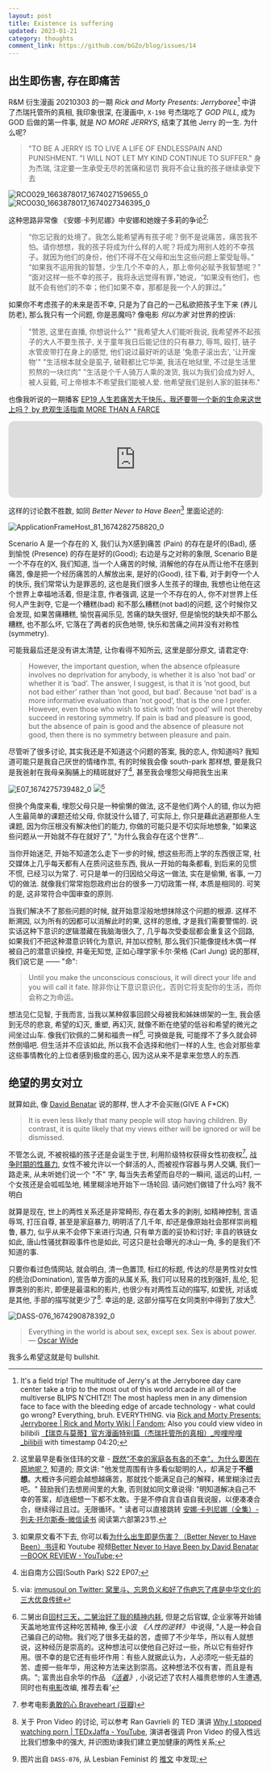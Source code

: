 ```yaml
---
layout: post
title: Existence is suffering
updated: 2023-01-21
category: thoughts
comment_link: https://github.com/bGZo/blog/issues/14
---
```


## 出生即伤害, 存在即痛苦

R&M 衍生漫画 20210303 的一期 *Rick and Morty Presents: Jerryboree*[^JERRYBOREE] 中讲了杰瑞托管所的真相, 我印象很深, 在漫画中, `X-198` 号杰瑞吃了 *GOD PILL*, 成为 GOD 后做的第一件事, 就是 *NO MORE JERRYS*, 结束了其他 Jerry 的一生. 为什么呢?

> "TO BE A JERRY IS TO LIVE A LIFE OF ENDLESSPAIN AND PUNISHMENT.
"I WILL NOT LET MY KIND CONTINUE TO SUFFER."
身为杰瑞, 注定要一生承受无尽的苦痛和惩罚
我将不会让我的孩子继续承受下去

![RCO029_1663878017_1674027159655_0](https://user-images.githubusercontent.com/57313137/213860187-c48a0cf0-873b-4162-a80d-128c2757b89e.jpg)
![RCO030_1663878017_1674027346395_0](https://user-images.githubusercontent.com/57313137/213860191-42ec8b0c-3fe4-4ece-8523-c1a0ace70c75.jpg)

这种思路非常像 《安娜·卡列尼娜》中安娜和她嫂子多莉的争论[^FAMILY_UNHAPPY]:


> “你忘记我的处境了。我怎么能希望再有孩子呢？倒不是说痛苦，痛苦我不怕。请你想想，我的孩子将成为什么样的人呢？将成为用别人姓的不幸孩子。就因为他们的身份，他们不得不在父母和出生这些问题上蒙受耻辱。”
“如果我不运用我的智慧，少生几个不幸的人，那上帝何必赋予我智慧呢？”
“面对这样一些不幸的孩子，我将永远觉得有罪，”她说，“如果没有他们，也就不会有他们的不幸；他们如果不幸，那都是我一个人的罪过。”

如果你不考虑孩子的未来是否不幸, 只是为了自己的一己私欲把孩子生下来 (养儿防老), 那么我只有一个问题, 你是恶魔吗? 像电影 *何以为家* 对世界的控诉:


> "赞恩, 这里在直播, 你想说什么?"
"我希望大人们能听我说, 我希望养不起孩子的大人不要生孩子, 关于童年我日后能记住的只有暴力, 辱骂, 殴打, 链子水管皮带打在身上的感觉, 他们说过最好听的话是 '兔患子滚出去', '让开废物'"
"生活根本就全是虱子, 破鞋都比它华美, 我活在地狱里, 不过是生活里煎熬的一块烂肉"
"生活是个千人骑万人乘的泼货, 我以为我们会成为好人, 被人妥戴, 可上帝根本不希望我们能被人爱. 他希望我们是别人家的脏抹布."

也像我听说的一期播客 [EP19 人生若痛苦大于快乐，我还要带一个新的生命来这世上吗？ by 悲观生活指南 MORE THAN A FARCE](https://anchor.fm/wei48/episodes/EP19-e13h6ir )

<iframe style="border-radius:12px" src="https://open.spotify.com/embed/episode/3ppTHYES5dxhnOBFiwgrrh?utm_source=generator" width="100%" height="152" frameBorder="0" allowfullscreen="" allow="autoplay; clipboard-write; encrypted-media; fullscreen; picture-in-picture" loading="lazy"></iframe>

这样的讨论数不胜数, 如同 *Better Never to Have Been*[^BNTHB] 里面论述的:

![ApplicationFrameHost_81_1674282758820_0](https://user-images.githubusercontent.com/57313137/213860248-d3a85ce2-84f4-41e9-a850-672f97abcc3c.png)

Scenario A 是一个存在的 X, 我们认为X感到痛苦 (Pain) 的存在是坏的(Bad), 感到愉悦 (Presence) 的存在是好的(Good); 右边是与之对称的象限, Scenario B是一个不存在的X, 我们知道, 当一个人痛苦的时候, 消解他的存在从而让他不在感到痛苦, 像是把一个经历痛苦的人解放出来, 是好的(Good), 往下看, 对于剥夺一个人的快乐, 我们常常认为是罪恶的, 这也是我们很多人生孩子的理由, 我想也让他在这个世界上幸福地活着, 但是注意, 作者强调, 这是一个不存在的人, 你不对世界上任何人产生剥夺, 它是一个糟糕(bad) 和不那么糟糕(not bad)的问题, 这个时候你又会发现, 如果苦痛糟糕, 愉悦喜闻乐见, 苦痛的缺失很好, 但是愉悦的缺失却不那么糟糕, 也不那么坏, 它落在了两者的灰色地带, 快乐和苦痛之间并没有对称性(symmetry).

可能我最后还是没有讲太清楚, 让你看得不知所云, 这里是部分原文, 请君定夺:

> However, the important question, when the absence ofpleasure involves no deprivation for anybody, is whether it is also ‘not bad’ or whether it is ‘bad’. The answer, I suggest, is that it is ‘not good, but not bad either’ rather than ‘not good, but bad’. Because ‘not bad’ is a more informative evaluation than ‘not good’, that is the one I prefer. However, even those who wish to stick with ‘not good’ will not thereby succeed in restoring symmetry. If pain is bad and pleasure is good, but the absence of pain is good and the absence of pleasure not good, then there is no symmetry between pleasure and pain.

尽管听了很多讨论, 其实我还是不知道这个问题的答案, 我的恋人, 你知道吗? 我知道可能只是我自己厌世的情绪作祟, 有的时候我会像 south-park 那样想, 要是我只是我爸射在我母亲胸脯上的精斑就好了[^SOUTH_PARK], 甚至我会埋怨父母把我生出来

![E07_1674275739482_0](https://user-images.githubusercontent.com/57313137/213860278-96782427-0598-4c85-a6be-9c3ee4b32865.jpg)
![](https://pbs.twimg.com/media/FjBgnClX0AAFWE5.jpg)[^DAD_TWITTER_QUOTE]

但换个角度来看, 埋怨父母只是一种偷懒的做法, 这不是他们两个人的错, 你以为把人生最简单的课题还给父母, 你就没什么错了, 可实际上, 你只是藉此逃避那些人生课题, 因为你压根没有解决他们的能力, 你做的可能只是不切实际地想象, "如果这些问题从一开始就不存在就好了", "为什么我会存在这个世界"...

当你开始迷茫, 开始不知道怎么走下一步的时候, 想这些形而上学的东西很正常, 社交媒体上几乎每天都有人在质问这些东西, 我从一开始的每条都看, 到后来的见惯不惯, 已经习以为常了. 可只是单一的归因给父母这一做法, 实在是偷懒, 省事, 一刀切的做法. 就像我们常常抱怨政府出台的很多一刀切政策一样, 本质是相同的. 可笑的是, 这非常符合中国审查的原则.

当我们解决不了那些问题的时候, 就开始意淫般地想抹除这个问题的根源. 这样不断溯因, 以为所有的因都可以消解此时的果, 这样的思维, 才是我们需要警惕的. 说实话这种下意识的逻辑潜藏在我脑海很久了, 几乎每次受委屈都会重复这个回路, 如果我们不把这种潜意识转化为意识, 并加以控制, 那么我们只能像提线木偶一样被自己的潜意识操控, 并毫无知觉, 正如心理学家卡尔·荣格 (Carl Jung) 说的那样, 我们说它是 —— "命":

> Until you make the unconscious conscious, it will direct your life and you will call it fate.
除非你让下意识意识化，否则它将支配你的生活，而你会称之为命运。

想法见仁见智, 于我而言, 当我以某种叙事回顾父母被我和姊妹绑架的一生, 我会感到无尽的悲哀, 希望的幻灭, 重塑, 再幻灭, 就像不断在绝望的低谷和希望的微光之间坐过山车. 像我们钦佩的二舅和福贵一样[^ERJIUFUGUI], 可换做是我, 可能撑不了多久就会砰然倒塌吧. 但生活并不应该如此, 所以我不会选择和他们一样的人生, 也会对那些拿这些事情教化的上位者感到极度的恶心, 因为这从来不是拿来忽悠人的东西.

## 绝望的男女对立

就算如此, 像 [David Benatar](https://en.wikipedia.org/wiki/David_Benatar) 说的那样, 世人才不会买账(GIVE A F*CK)

> It is even less likely that many people will stop having children. By contrast, it is quite likely that my views either will be ignored or will be dismissed.

不管怎么说, 不被祝福的孩子还是会诞生于世, 利用阶级特权获得女性初夜权[^FIRST_NIGHT], [战争时期的性暴力](https://zh.wikipedia.org/zh/%E6%88%98%E4%BA%89%E6%97%B6%E6%9C%9F%E7%9A%84%E6%80%A7%E6%9A%B4%E5%8A%9B ), 女性不被允许以一个鲜活的人, 而被视作容器与男人交媾, 我们一路走来, 从未听她们说一个 "不" 字, 每当失去希望而自尽的一瞬间, 遥远的山村, 一个女孩还是会呱呱坠地, 稀里糊涂地开始下一场轮回. 请问她们做错了什么吗? 我不明白

就算是现在, 世上的两性关系还是非常畸形, 存在着太多的剥削, 如精神控制, 言语辱骂, 打压自尊, 甚至是家庭暴力, 明明活了几千年, 却还是像原始社会那样崇尚粗鲁, 暴力, 似乎从来不会停下来进行沟通, 只有单方面的妥协和讨好; 丰县的铁链女如此, 唐山性骚扰群殴事件也是如此, 可这只是社会曝光的冰山一角, 多的是我们不知道的事.

只要你看过色情网站, 就会明白, 清一色置顶, 标红的标题, 传达的尽是男性对女性的统治(Domination), 宣告单方面的从属关系, 我们可以轻易的找到强奸, 乱伦, 犯罪类别的影片, 即便是最温和的影片, 也很少有对两性互动的描写, 如爱抚, 对话或是其他, 手部的描写就更少了[^NOW_PRON]. 幸运的是, 这部分描写在女同类别中得到了放大[^SOFT_PRON].

![DASS-076_1674290878392_0](https://user-images.githubusercontent.com/57313137/213860438-f6ae4b6e-af2a-4fc0-b1bf-a784a2e1212c.jpeg)

> Everything in the world is about sex, except sex. Sex is about power.
― [Oscar Wilde](https://en.wikipedia.org/wiki/Oscar_Wilde)


我多么希望这就是句 bullshit.

[^JERRYBOREE]: It's a field trip! The multitude of Jerry's at the Jerryboree day care center take a trip to the most out of this world arcade in all of the multiverse BLIPS N'CHITZ!! The most hapless men in any dimension face to face with the bleeding edge of arcade technology - what could go wrong? Everything, bruh. EVERYTHING. via [Rick and Morty Presents: Jerryboree | Rick and Morty Wiki | Fandom](https://rickandmorty.fandom.com/wiki/Rick_and_Morty_Presents:_Jerryboree?mobile-app=true&theme=dark ); Also you could view video in bilibili [【瑞克与莫蒂】官方漫画特别篇（杰瑞托管所的真相）_哔哩哔哩_bilibili](https://www.bilibili.com/video/BV14K4y1o7JF/ ) with timestamp 04:20;
[^FAMILY_UNHAPPY]: 这里最早是看张佳玮的文章 - [既然“不幸的家庭各有各的不幸”，为什么要困在原地呢？](https://mp.weixin.qq.com/s/1K1UnaHsGZKLzDYh7houSw) 知道的; 原文讲: "他发觉周围有许多看似聪明的人，却满足于**不细想**。大概许多问题会越想越痛苦，那就找个能满足自己的解释，稀里糊涂过去吧。" 鼓励我们去想房间里的大象, 否则就如同文章说得: "明知道解决自己不幸的答案，却连细想一下都不太敢。于是不停自言自语自我说服，以便凑凑合合，继续得过且过。无限循环。" 读者可以直接跳转 [安娜·卡列尼娜（全集）-列夫·托尔斯泰-微信读书](https://weread.qq.com/web/bookDetail/a84321107219b5aaa847438 ) 阅读第六部第23节.
[^SOUTH_PARK]: 出自南方公园(South Park) S22 EP07;
[^BNTHB]: 如果原文看不下去, 你可以看[为什么出生即是伤害？（Better Never to Have Been）书评](https://book.douban.com/review/10159082/ )和 Youtube 视频[Better Never to Have Been by David Benatar—BOOK REVIEW - YouTube](https://www.youtube.com/watch?v=Ltdngo86GdY );
[^ERJIUFUGUI]: 二舅出自[回村三天，二舅治好了我的精神内耗](https://www.bilibili.com/video/BV1MN4y177PB), 但是之后官媒, 企业家等开始铺天盖地地宣传这种吃苦精神, 像王小波 _《人性的逆转》_ 中说得, "人是一种会自己骗自己的动物。我们吃了很多无益的苦，虚掷了不少年华，所以有人就想说，这种经历是崇高的。这种想法可以使他自己好过一些，所以它有些好作用。很不幸的是它还有些坏作用：有些人就据此认为，人必须吃一些无益的苦、虚掷一些年华，用这种方法来达到崇高。这种想法不仅有害，而且是有病。"; 富贵出自余华的作品 _《[活着](https://book.douban.com/subject/4913064/)》_, 小说记述了农村人福贵悲惨的人生遭遇, 同时也有[电影](https://movie.douban.com/subject/1292365/)改编, 推荐去看'
[^FIRST_NIGHT]: 参考电影[勇敢的心 Braveheart (豆瓣)](https://movie.douban.com/subject/1294639/ )
[^SOFT_PRON]: 图片出自 `DASS-076`, 从 Lesbian Feminist 的 [推文](https://twitter.com/Siyu_mia/status/1583506366706380800) 中发现;
[^DAD_TWITTER_QUOTE]: via: [immusoul on Twitter: 窝里斗、忘恩负义和好了伤疤忘了疼是中华文化的三大优良传统](https://twitter.com/ayuan1000/status/1598884093990932481 )
[^NOW_PRON]: 关于 Pron Video 的讨论, 可以参考 Ran Gavrieli 的 TED 演讲 [Why I stopped watching porn | TEDxJaffa - YouTube](https://www.youtube.com/watch?v=gRJ_QfP2mhU), 演讲者强调 Pron Video 的侵入性远比我们想象中的强大, 并识图劝谏我们建立更加健康的两性关系;